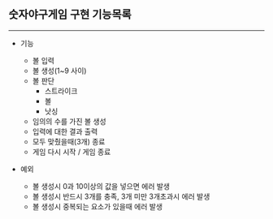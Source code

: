 ## 숫자야구게임 구현 기능목록

-------
- 기능
  - 볼 입력
  - 볼 생성(1~9 사이)
  - 볼 판단
    - 스트라이크
    - 볼
    - 낫싱
  - 임의의 수를 가진 볼 생성
  - 입력에 대한 결과 출력
  - 모두 맞췄을때(3개) 종료
  - 게임 다시 시작 / 게임 종료

- 예외
  - 볼 생성시 0과 10이상의 값을 넣으면 에러 발생
  - 볼 생성시 반드시 3개를 충족, 3개 미만 3개초과시 에러 발생
  - 볼 생성시 중복되는 요소가 있을때 에러 발생